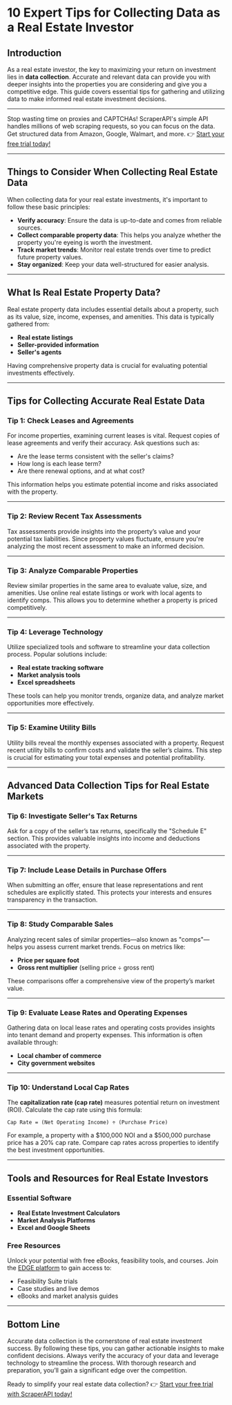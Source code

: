 
# 10 Expert Tips for Collecting Data as a Real Estate Investor

## Introduction

As a real estate investor, the key to maximizing your return on investment lies in **data collection**. Accurate and relevant data can provide you with deeper insights into the properties you are considering and give you a competitive edge. This guide covers essential tips for gathering and utilizing data to make informed real estate investment decisions.

---

Stop wasting time on proxies and CAPTCHAs! ScraperAPI's simple API handles millions of web scraping requests, so you can focus on the data. Get structured data from Amazon, Google, Walmart, and more. 👉 [Start your free trial today!](https://bit.ly/Scraperapi)

---

## Things to Consider When Collecting Real Estate Data

When collecting data for your real estate investments, it's important to follow these basic principles:

- **Verify accuracy**: Ensure the data is up-to-date and comes from reliable sources.
- **Collect comparable property data**: This helps you analyze whether the property you're eyeing is worth the investment.
- **Track market trends**: Monitor real estate trends over time to predict future property values.
- **Stay organized**: Keep your data well-structured for easier analysis.

---

## What Is Real Estate Property Data?

Real estate property data includes essential details about a property, such as its value, size, income, expenses, and amenities. This data is typically gathered from:

- **Real estate listings**
- **Seller-provided information**
- **Seller's agents**

Having comprehensive property data is crucial for evaluating potential investments effectively.

---

## Tips for Collecting Accurate Real Estate Data

### Tip 1: Check Leases and Agreements
For income properties, examining current leases is vital. Request copies of lease agreements and verify their accuracy. Ask questions such as:

- Are the lease terms consistent with the seller's claims?
- How long is each lease term?
- Are there renewal options, and at what cost?

This information helps you estimate potential income and risks associated with the property.

---

### Tip 2: Review Recent Tax Assessments
Tax assessments provide insights into the property’s value and your potential tax liabilities. Since property values fluctuate, ensure you're analyzing the most recent assessment to make an informed decision.

---

### Tip 3: Analyze Comparable Properties
Review similar properties in the same area to evaluate value, size, and amenities. Use online real estate listings or work with local agents to identify comps. This allows you to determine whether a property is priced competitively.

---

### Tip 4: Leverage Technology
Utilize specialized tools and software to streamline your data collection process. Popular solutions include:

- **Real estate tracking software**
- **Market analysis tools**
- **Excel spreadsheets**

These tools can help you monitor trends, organize data, and analyze market opportunities more effectively.

---

### Tip 5: Examine Utility Bills
Utility bills reveal the monthly expenses associated with a property. Request recent utility bills to confirm costs and validate the seller’s claims. This step is crucial for estimating your total expenses and potential profitability.

---

## Advanced Data Collection Tips for Real Estate Markets

### Tip 6: Investigate Seller's Tax Returns
Ask for a copy of the seller’s tax returns, specifically the "Schedule E" section. This provides valuable insights into income and deductions associated with the property.

---

### Tip 7: Include Lease Details in Purchase Offers
When submitting an offer, ensure that lease representations and rent schedules are explicitly stated. This protects your interests and ensures transparency in the transaction.

---

### Tip 8: Study Comparable Sales
Analyzing recent sales of similar properties—also known as "comps"—helps you assess current market trends. Focus on metrics like:

- **Price per square foot**
- **Gross rent multiplier** (selling price ÷ gross rent)

These comparisons offer a comprehensive view of the property’s market value.

---

### Tip 9: Evaluate Lease Rates and Operating Expenses
Gathering data on local lease rates and operating costs provides insights into tenant demand and property expenses. This information is often available through:

- **Local chamber of commerce**
- **City government websites**

---

### Tip 10: Understand Local Cap Rates
The **capitalization rate (cap rate)** measures potential return on investment (ROI). Calculate the cap rate using this formula:

```
Cap Rate = (Net Operating Income) ÷ (Purchase Price)
```

For example, a property with a $100,000 NOI and a $500,000 purchase price has a 20% cap rate. Compare cap rates across properties to identify the best investment opportunities.

---

## Tools and Resources for Real Estate Investors

### Essential Software
- **Real Estate Investment Calculators**
- **Market Analysis Platforms**
- **Excel and Google Sheets**

### Free Resources
Unlock your potential with free eBooks, feasibility tools, and courses. Join the [EDGE platform](https://go.leaddeveloper.com/edge/) to gain access to:

- Feasibility Suite trials
- Case studies and live demos
- eBooks and market analysis guides

---

## Bottom Line

Accurate data collection is the cornerstone of real estate investment success. By following these tips, you can gather actionable insights to make confident decisions. Always verify the accuracy of your data and leverage technology to streamline the process. With thorough research and preparation, you’ll gain a significant edge over the competition.

Ready to simplify your real estate data collection? 👉 [Start your free trial with ScraperAPI today!](https://bit.ly/Scraperapi)
